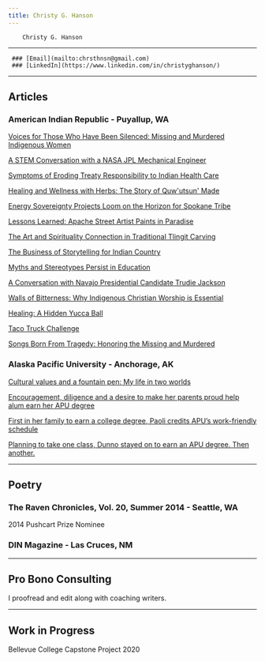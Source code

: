 ```yaml
---
title: Christy G. Hanson
---
```

        Christy G. Hanson
---
     ### [Email](mailto:chrsthnsn@gmail.com)
     ### [LinkedIn](https://www.linkedin.com/in/christyghanson/)
---
## Articles

### American Indian Republic - Puyallup, WA 

[Voices for Those Who Have Been Silenced: Missing and Murdered Indigenous Women](https://americanindianrepublic.com/voices-for-those-who-have-been-silenced-missing-and-murdered-indigenous-women/)

[A STEM Conversation with a NASA JPL Mechanical Engineer](https://americanindianrepublic.com/a-stem-conversation-with-a-nasa-jpl-mechanical-engineer/)

[Symptoms of Eroding Treaty Responsibility to Indian Health Care](https://americanindianrepublic.com/symptoms-of-eroding-treaty-responsibility-to-indian-health-care/)

[Healing and Wellness with Herbs: The Story of Quw'utsun' Made](https://americanindianrepublic.com/healing-and-wellness-with-herbs-the-story-of-quwutsun-made/)

[Energy Sovereignty Projects Loom on the Horizon for Spokane Tribe](https://americanindianrepublic.com/energy-sovereignty-projects-loom-on-the-horizon-for-spokane-tribe/)

[Lessons Learned: Apache Street Artist Paints in Paradise](https://americanindianrepublic.com/lessons-learned-apache-street-artist-paints-in-paradise/)

[The Art and Spirituality Connection in Traditional Tlingit Carving](https://americanindianrepublic.com/the-art-and-spirituality-connection-in-traditional-tlingit-carving/)

[The Business of Storytelling for Indian Country](https://americanindianrepublic.com/the-business-of-storytelling-for-indian-country/)

[Myths and Stereotypes Persist in Education](https://americanindianrepublic.com/myths-and-stereotypes-persist-in-education/)

[A Conversation with Navajo Presidential Candidate Trudie Jackson](https://americanindianrepublic.com/a-conversation-with-navajo-presidential-candidate-trudie-jackson/)

[Walls of Bitterness: Why Indigenous Christian Worship is Essential](https://americanindianrepublic.com/walls-of-bitterness-why-indigenous-christian-worship-is-essential/)

[Healing: A Hidden Yucca Ball](https://americanindianrepublic.com/healing-a-hidden-yucca-ball/)

[Taco Truck Challenge](https://americanindianrepublic.com/taco-truck-challenge/)

[Songs Born From Tragedy: Honoring the Missing and Murdered](https://americanindianrepublic.com/songs-born-from-tragedy-honoring-the-missing-and-murdered/)

### Alaska Pacific University - Anchorage, AK

[Cultural values and a fountain pen: My life in two worlds](https://www.alaskapacific.edu/cultural-values-fountain-pen-my-life-two-worlds/)

[Encouragement, diligence and a desire to make her parents proud help alum earn her APU degree](https://www.alaskapacific.edu/stories/encouragement-diligence-and-a-desire-to-make-her-parents-proud-help-alum-earn-her-apu-degree/)

[First in her family to earn a college degree, Paoli credits APU’s work-friendly schedule](https://www.alaskapacific.edu/stories/first-in-her-family-to-earn-a-college-degree-paoli-credits-apus-work-friendly-schedule/)

[Planning to take one class, Dunno stayed on to earn an APU degree. Then another.](https://www.alaskapacific.edu/stories/planning-to-take-one-class-dunno-stayed-on-to-earn-an-apu-degree-then-another/)

---
## Poetry

### The Raven Chronicles, Vol. 20, Summer 2014 - Seattle, WA

2014 Pushcart Prize Nominee

### DIN Magazine - Las Cruces, NM

---
## Pro Bono Consulting
I proofread and edit along with coaching writers.

---
## Work in Progress
Bellevue College Capstone Project 2020







